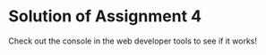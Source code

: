 <!DOCTYPE html>
<html>

<head>
    <meta charset="utf-8">
    <title>Assignment Solution for Module 4</title>
    <script src="SpeakHello.js"></script>
    <script src="SpeakGoodBye.js"></script>
    <script src="script.js"></script>
</head>

<body>
    <h1>Solution of Assignment 4</h1>
    <p>Check out the console in the web developer tools to see if it works!</p>
</body>

</html
